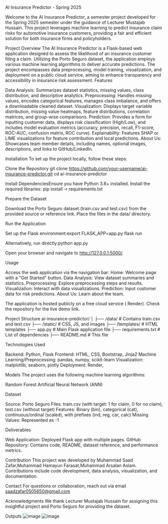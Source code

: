AI Insurance Predictor - Spring 2025

Welcome to the AI Insurance Predictor, a semester project developed for the Spring 2025 semester under the guidance of Lecturer Mustajab Hussain. This project leverages machine learning to predict insurance claim risks for automotive insurance customers, providing a fair and efficient solution for both insurance firms and policyholders. 

Project Overview
The AI Insurance Predictor is a Flask-based web application designed to assess the likelihood of an insurance customer filing a claim. Utilizing the Porto Seguro dataset, the application employs various machine learning algorithms to deliver accurate predictions. The project encompasses data preprocessing, model training, visualization, and deployment on a public cloud service, aiming to enhance transparency and accessibility in insurance risk assessment.
Features

Data Analysis: Summarizes dataset statistics, missing values, class distribution, and descriptive analytics.
Preprocessing: Handles missing values, encodes categorical features, manages class imbalance, and offers a downloadable cleaned dataset.
Visualization: Displays target variable distribution, missing value heatmaps, feature distributions, correlation matrices, and group-wise comparisons.
Prediction: Provides a form for inputting customer data, displays risk classification (High/Low), and includes model evaluation metrics (accuracy, precision, recall, F1-score, ROC-AUC, confusion matrix, ROC curve).
Explainability: Features SHAP or LIME visualizations for feature contribution and local predictions.
About Us: Showcases team member details, including names, optional images, descriptions, and links to GitHub/LinkedIn.

Installation
To set up the project locally, follow these steps:

Clone the Repository
git clone https://github.com/your-username/ai-insurance-predictor.git
cd ai-insurance-predictor


Install DependenciesEnsure you have Python 3.8+ installed. Install the required libraries:
pip install -r requirements.txt


Prepare the Dataset

Download the Porto Seguro dataset (train.csv and test.csv) from the provided source or reference link.
Place the files in the data/ directory.


Run the Application

Set up the Flask environment:export FLASK_APP=app.py
flask run


Alternatively, run directly:python app.py


Open your browser and navigate to http://127.0.0.1:5000/.



Usage

Access the web application via the navigation bar:
Home: Welcome page with a "Get Started" button.
Data Analysis: View dataset summaries and statistics.
Preprocessing: Explore preprocessing steps and results.
Visualization: Interact with data visualizations.
Prediction: Input customer data for risk predictions.
About Us: Learn about the team.


The application is hosted publicly on a free cloud service ( Render). Check the repository for the live demo link.

Project Structure
ai-insurance-predictor/
│
├── /data/                # Contains train.csv and test.csv
├── /static/              # CSS, JS, and images
├── /templates/           # HTML templates
├── app.py                # Main Flask application file
├── requirements.txt      # List of dependencies
├── README.md             # This file


Technologies Used

Backend: Python, Flask
Frontend: HTML, CSS, Bootstrap, Jinja2
Machine Learning/Preprocessing: pandas, numpy, scikit-learn
Visualization: matplotlib, seaborn, plotly
Deployment: Render,

Models
The project uses the following machine learning algorithms:

Random Forest
Artificial Neural Network (ANN)

Dataset

Source: Porto Seguro
Files: train.csv (with target: 1 for claim, 0 for no claim), test.csv (without target)
Features: Binary (bin), categorical (cat), continuous/ordinal (scaled), with prefixes (ind, reg, car, calc)
Missing Values: Represented as -1

Deliverables

Web Application: Deployed Flask app with multiple pages.
GitHub Repository: Contains code, README, dataset reference, and performance metrics.


Contribution
This project was developed by Muhammad Saad Zafar,Muhammad Hamayun Farasat,Muhammad Arsalan Aslam. Contributions include code development, data analysis, visualization, and documentation.

Contact
For questions or collaboration, reach out via email saadzafar0505650@gmail.com

Acknowledgments
We thank Lecturer Mustajab Hussain for assigning this insightful project and Porto Seguro for providing the dataset.


Outputs
![image](https://github.com/user-attachments/assets/225f043f-d30a-409a-a5bd-9647084d72d0)
![image](https://github.com/user-attachments/assets/0ef15996-0483-481a-8d7f-470dd2cd7603)




